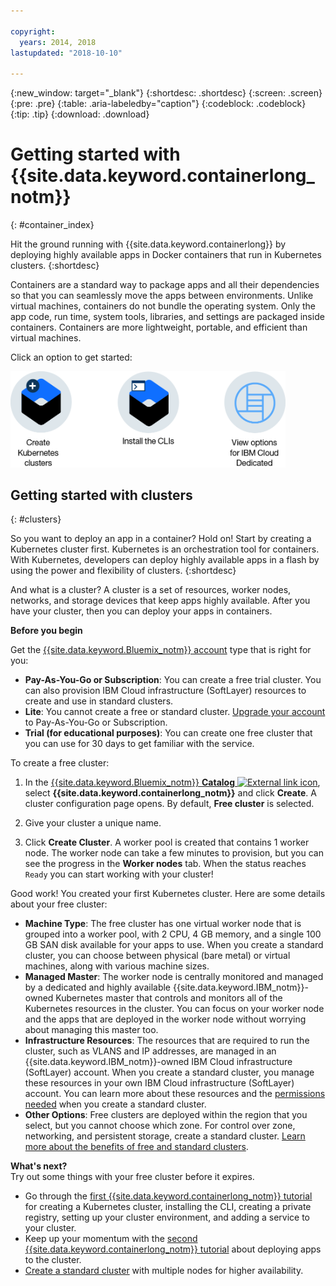 ```yaml
---

copyright:
  years: 2014, 2018
lastupdated: "2018-10-10"

---
```


{:new_window: target="_blank"}
{:shortdesc: .shortdesc}
{:screen: .screen}
{:pre: .pre}
{:table: .aria-labeledby="caption"}
{:codeblock: .codeblock}
{:tip: .tip}
{:download: .download}



# Getting started with {{site.data.keyword.containerlong_notm}}
{: #container_index}

Hit the ground running with {{site.data.keyword.containerlong}} by deploying highly available apps in Docker containers that run in Kubernetes clusters.
{:shortdesc}

Containers are a standard way to package apps and all their dependencies so that you can seamlessly move the apps between environments. Unlike virtual machines, containers do not bundle the operating system. Only the app code, run time, system tools, libraries, and settings are packaged inside containers. Containers are more lightweight, portable, and efficient than virtual machines.


Click an option to get started:

<img usemap="#home_map" border="0" class="image" id="image_ztx_crb_f1b" src="images/cs_public_dedicated_options.png" width="440" alt="Click an icon to get started quickly with {{site.data.keyword.containerlong_notm}}. With {{site.data.keyword.Bluemix_dedicated_notm}}, click this icon to see your options." style="width:440px;" />
<map name="home_map" id="home_map">
<area href="#clusters" alt="Getting started with Kubernetes clusters in {{site.data.keyword.Bluemix_notm}}" title="Getting started with Kubernetes clusters in {{site.data.keyword.Bluemix_notm}}" shape="rect" coords="-7, -8, 108, 211" />
<area href="cs_cli_install.html" alt="Install the CLIs." title="Install the CLIs." shape="rect" coords="155, -1, 289, 210" />
<area href="cs_dedicated.html#dedicated_environment" alt="{{site.data.keyword.Bluemix_dedicated_notm}} cloud environment" title="{{site.data.keyword.Bluemix_notm}} cloud environment" shape="rect" coords="326, -10, 448, 218" />
</map>


## Getting started with clusters
{: #clusters}

So you want to deploy an app in a container? Hold on! Start by creating a Kubernetes cluster first. Kubernetes is an orchestration tool for containers. With Kubernetes, developers can deploy highly available apps in a flash by using the power and flexibility of clusters.
{:shortdesc}

And what is a cluster? A cluster is a set of resources, worker nodes, networks, and storage devices that keep apps highly available. After you have your cluster, then you can deploy your apps in containers.

**Before you begin**

Get the [{{site.data.keyword.Bluemix_notm}} account](https://console.bluemix.net/registration/) type that is right for you:
* **Pay-As-You-Go or Subscription**: You can create a free trial cluster. You can also provision IBM Cloud infrastructure (SoftLayer) resources to create and use in standard clusters.
* **Lite**: You cannot create a free or standard cluster. [Upgrade your account](/docs/account/account_faq.html#changeacct) to Pay-As-You-Go or Subscription.
* **Trial (for educational purposes)**: You can create one free cluster that you can use for 30 days to get familiar with the service.

To create a free cluster:

1.  In the [{{site.data.keyword.Bluemix_notm}} **Catalog** ![External link icon](../icons/launch-glyph.svg "External link icon")](https://console.bluemix.net/catalog/?category=containers), select **{{site.data.keyword.containerlong_notm}}** and click **Create**. A cluster configuration page opens. By default, **Free cluster** is selected.

2. Give your cluster a unique name.

3.  Click **Create Cluster**. A worker pool is created that contains 1 worker node. The worker node can take a few minutes to provision, but you can see the progress in the **Worker nodes** tab. When the status reaches `Ready` you can start working with your cluster!

Good work! You created your first Kubernetes cluster. Here are some details about your free cluster:

*   **Machine Type**: The free cluster has one virtual worker node that is grouped into a worker pool, with 2 CPU, 4 GB memory, and a single 100 GB SAN disk available for your apps to use. When you create a standard cluster, you can choose between physical (bare metal) or virtual machines, along with various machine sizes.
*   **Managed Master**: The worker node is centrally monitored and managed by a dedicated and highly available {{site.data.keyword.IBM_notm}}-owned Kubernetes master that controls and monitors all of the Kubernetes resources in the cluster. You can focus on your worker node and the apps that are deployed in the worker node without worrying about managing this master too.
*   **Infrastructure Resources**: The resources that are required to run the cluster, such as VLANS and IP addresses, are managed in an {{site.data.keyword.IBM_notm}}-owned IBM Cloud infrastructure (SoftLayer) account. When you create a standard cluster, you manage these resources in your own IBM Cloud infrastructure (SoftLayer) account. You can learn more about these resources and the [permissions needed](cs_users.html#infra_access) when you create a standard cluster.
*   **Other Options**: Free clusters are deployed within the region that you select, but you cannot choose which zone. For control over zone, networking, and persistent storage, create a standard cluster. [Learn more about the benefits of free and standard clusters](cs_why.html#cluster_types).


**What's next?**</br>
Try out some things with your free cluster before it expires.

* Go through the [first {{site.data.keyword.containerlong_notm}} tutorial](cs_tutorials.html#cs_cluster_tutorial) for creating a Kubernetes cluster, installing the CLI, creating a private registry, setting up your cluster environment, and adding a service to your cluster.
* Keep up your momentum with the [second {{site.data.keyword.containerlong_notm}} tutorial](cs_tutorials_apps.html#cs_apps_tutorial) about deploying apps to the cluster.
* [Create a standard cluster](cs_clusters.html#clusters_ui) with multiple nodes for higher availability.


